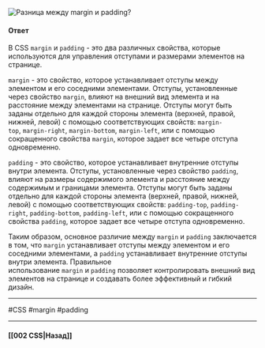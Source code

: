 ![Разница между `margin` и `padding`?](https://youtu.be/1eIRTdgzHtw?t=116)

#### Ответ

В CSS `margin` и `padding` - это два различных свойства, которые используются для управления отступами и размерами элементов на странице.

`margin` - это свойство, которое устанавливает отступы между элементом и его соседними элементами. Отступы, установленные через свойство `margin`, влияют на внешний вид элемента и на расстояние между элементами на странице. 
Отступы могут быть заданы отдельно для каждой стороны элемента (верхней, правой, нижней, левой) с помощью соответствующих свойств: `margin-top`, `margin-right`, `margin-bottom`, `margin-left`, или с помощью сокращенного свойства `margin`, которое задает все четыре отступа одновременно.

`padding` - это свойство, которое устанавливает внутренние отступы внутри элемента. 
Отступы, установленные через свойство `padding`, влияют на размеры содержимого элемента и расстояние между содержимым и границами элемента. Отступы могут быть заданы отдельно для каждой стороны элемента (верхней, правой, нижней, левой) с помощью соответствующих свойств: `padding-top`, `padding-right`, `padding-bottom`, `padding-left`, или с помощью сокращенного свойства `padding`, которое задает все четыре отступа одновременно.

Таким образом, основное различие между `margin` и `padding` заключается в том, что `margin` устанавливает отступы между элементом и его соседними элементами, а `padding` устанавливает внутренние отступы внутри элемента. Правильное использование `margin` и `padding` позволяет контролировать внешний вид элементов на странице и создавать более эффективный и гибкий дизайн.

___
#CSS #margin #padding 

___

#### [[002 CSS|Назад]]